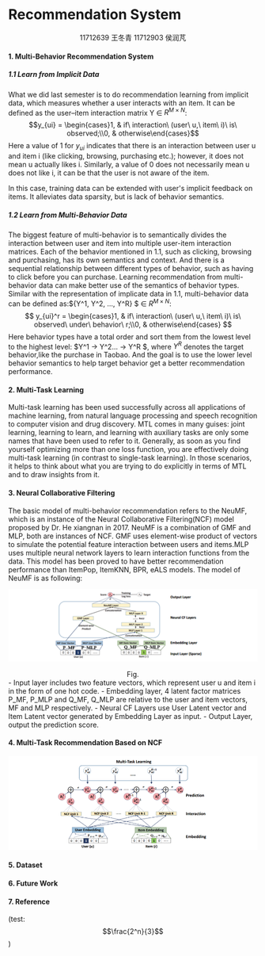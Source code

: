 # Recommendation System

<center>
    11712639 王冬青   
    11712903 侯润芃
</center>

#### 1. Multi-Behavior Recommendation System

##### 1.1 Learn from Implicit Data
What we did last semester is to do recommendation learning from implicit data, which measures whether a user interacts with an item. It can be defined as the user–item interaction matrix Y ∈ $R^{M×N}$:
$$y_{ui} = \begin{cases}1, & if\ interaction\ (user\ u,\ item\ i)\ is\ observed;\\0, & otherwise\end{cases}$$
Here a value of 1 for $y_{ui}$ indicates that there is an interaction between user u and item i (like clicking, browsing, purchasing etc.); however, it does not mean u actually likes i. Similarly, a value of 0 does not necessarily mean u does not like i, it can be that the user is not aware of the item. 

In this case, training data can be extended with user's implicit feedback on items. It alleviates data sparsity, but is lack of behavior semantics.

##### 1.2 Learn from Multi-Behavior Data

The biggest feature of multi-behavior is to semantically divides the interaction between user and item into multiple user-item interaction matrices. Each of the behavior mentioned in 1.1, such as clicking, browsing and purchasing, has its own semantics and context. And there is a sequential relationship between different types of behavior, such as having to click before you can purchase. Learning recommendation from multi-behavior data can make better use of the semantics of behavior types. Similar with the representation of implicate data in 1.1, multi-behavior data can be defined as:$\{Y^1, Y^2, ..., Y^R\} $ ∈ $R^{M\times N}$:
$$
y_{ui}^r = \begin{cases}1, & if\ interaction\ (user\ u,\ item\ i)\ is\ observed\ under\ behavior\ r;\\0, & otherwise\end{cases}
$$
Here behavior types have a total order and sort them from the lowest level to the highest level: $Y^1 → Y^2... → Y^R $, where $Y^R$ denotes the target behavior,like the purchase in Taobao. And the goal is to use the lower level behavior semantics to help target behavior get a better recommendation performance.

#### 2. Multi-Task Learning

Multi-task learning has been used successfully across all applications of machine learning, from natural language processing and speech recognition to computer vision and drug discovery. MTL comes in many guises: joint learning, learning to learn, and learning with auxiliary tasks are only some names that have been used to refer to it. Generally, as soon as you find yourself optimizing more than one loss function, you are effectively doing multi-task learning (in contrast to single-task learning). In those scenarios, it helps to think about what you are trying to do explicitly in terms of MTL and to draw insights from it.

#### 3. Neural Collaborative Filtering

The basic model of multi-behavior recommendation refers to the NeuMF, which is an instance of the Neural Collaborative Filtering(NCF) model proposed by Dr. He xiangnan in 2017. NeuMF is a combination of GMF and MLP, both are instances of NCF. GMF uses element-wise product of vectors to simulate the potential feature interaction between users and items.MLP uses multiple neural network layers to learn interaction functions from the data. This model has been proved to have better recommendation performance than ItemPop, ItemKNN, BPR, eALS models. The model of NeuMF is as following:

![1578301143866](https://github.com/DanielGaebelein/Experiment/blob/master/pictures/1578301143866.png)

<center>Fig.</center>
- Input layer includes two feature vectors, which represent user u and item i in the form of one hot code. 
- Embedding layer, 4 latent factor matrices P_MF, P_MLP and Q_MF, Q_MLP are relative to the user and item vectors, MF and MLP respectively. 
- Neural CF Layers use User Latent vector and Item Latent vector generated by Embedding Layer as input.
- Output Layer, output the prediction score.



#### 4. Multi-Task Recommendation Based on NCF

![1585082870424](https://github.com/DanielGaebelein/Experiment/blob/master/pictures/1585082870424.png)





#### 5. Dataset



#### 6. Future Work



#### 7. Reference



(test:$$\frac{2^n}{3}$$)

